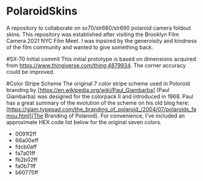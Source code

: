 # PolaroidSkins
A repository to collaborate on sx70/slr680/slr690 polaroid camera foldout skins. This repository was established after visiting the Brooklyn Film Camera 2021 NYC Film Meet. I was inpsired by the generoisity and kindness of the film community and wanted to give something back. 

#SX-70 Initial commit 
This initial prototype is based on dimensions acquired from https://www.thingiverse.com/thing:4879934. The corner accuracy could be improved.

#Color Stripe Scheme
The original 7 color stripe scheme used in Poloroid branding by [https://en.wikipedia.org/wiki/Paul_Giambarba]
 (Paul Giambarba) was designed for the colorpack II and introduced in 1968. Paul has a great summary of the evolution of the scheme on his old blog here:
 [https://giam.typepad.com/the_branding_of_polaroid_/2004/07/polaroids_famou.html](The Branding of Polaroid). For convenience, I've included an approximate HEX code list below for the original seven colors.
 
- 0091f2ff
- 66a00eff
- fdcb0aff
- fa7a01ff
- fb2b02ff
- fa0b71ff
- b60775ff

